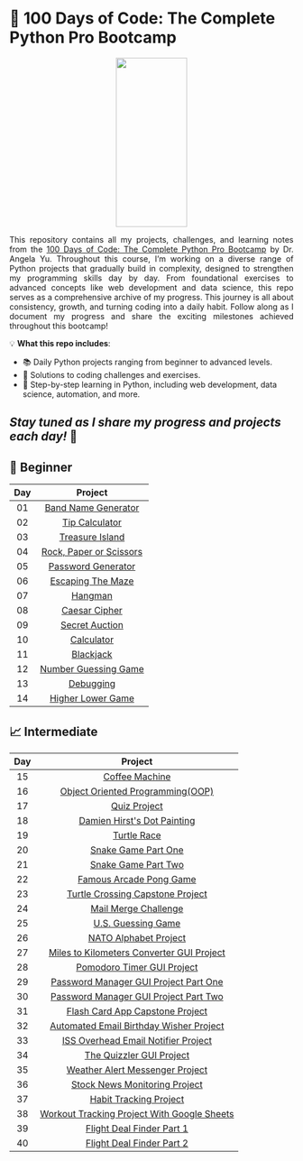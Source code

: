 # 🐍 100 Days of Code: The Complete Python Pro Bootcamp

<p align="center">
<img src="https://media1.giphy.com/media/v1.Y2lkPTc5MGI3NjExNHJhaWVtcHBjYmhtN3E4YmY5cG05YjY2ZjFzNWQ4YmNsdG81N2d2NyZlcD12MV9pbnRlcm5hbF9naWZfYnlfaWQmY3Q9Zw/KAq5w47R9rmTuvWOWa/giphy.gif" width="50%" height="300"/>
</p>

<p align="justify">
This repository contains all my projects, challenges, and learning notes from the <a href="https://www.udemy.com/course/100-days-of-code/?couponCode=KEEPLEARNING">100 Days of Code: The Complete Python Pro         Bootcamp</a> by Dr. Angela Yu. Throughout this course, I’m working on a diverse range of Python projects that gradually build in complexity, designed to strengthen my programming skills day by day. From foundational exercises to advanced concepts like web development and data science, this repo serves as a comprehensive archive of my progress. This journey is all about consistency, growth, and turning coding into a daily habit. Follow along as I document my progress and share the exciting milestones achieved throughout this bootcamp!
</p>

💡 **What this repo includes**:
- 📚 Daily Python projects ranging from beginner to advanced levels.
- 🧠 Solutions to coding challenges and exercises.
- 🔗 Step-by-step learning in Python, including web development, data science, automation, and more.

*Stay tuned as I share my progress and projects each day!* 🌟
---

## 🌱 Beginner
  
| Day| Project|
| :---:  | :---:   |
|01|[Band Name Generator](src/Day01)|
|02|[Tip Calculator](src/Day02)|
|03|[Treasure Island](src/Day03)|
|04|[Rock, Paper or Scissors](src/Day04)|
|05|[Password Generator](src/Day05)|
|06|[Escaping The Maze](src/Day06)|
|07|[Hangman](src/Day07)|
|08|[Caesar Cipher](src/Day08)|
|09|[Secret Auction](src/Day09)|
|10|[Calculator](src/Day10)|
|11|[Blackjack](src/Day11)|
|12|[Number Guessing Game](src/Day12)|
|13|[Debugging](src/Day13)|
|14|[Higher Lower Game](src/Day14)|

## 📈 Intermediate

| Day| Project|
| :---:  | :---:   |
|15|[Coffee Machine](src/Day15)|
|16|[Object Oriented Programming(OOP)](src/Day16)|
|17|[Quiz Project](src/Day17)|
|18|[Damien Hirst's Dot Painting](src/Day18)|
|19|[Turtle Race](src/Day19)|
|20|[Snake Game Part One](src/Day20)|
|21|[Snake Game Part Two](src/Day21)|
|22|[Famous Arcade Pong Game](src/Day22)|
|23|[Turtle Crossing Capstone Project](src/Day23)|
|24|[Mail Merge Challenge](src/Day24)|
|25|[U.S. Guessing Game](src/Day25)|
|26|[NATO Alphabet Project](src/Day26)|
|27|[Miles to Kilometers Converter GUI Project](src/Day27)|
|28|[Pomodoro Timer GUI Project](src/Day28)|
|29|[Password Manager GUI Project Part One](src/Day29)|
|30|[Password Manager GUI Project Part Two](src/Day30)|
|31|[Flash Card App Capstone Project](src/Day31)|
|32|[Automated Email Birthday Wisher Project](src/Day32)|
|33|[ISS Overhead Email Notifier Project](src/Day33)|
|34|[The Quizzler GUI Project](src/Day34)|
|35|[Weather Alert Messenger Project](src/Day35)|
|36|[Stock News Monitoring Project](src/Day36)|
|37|[Habit Tracking Project](src/Day37)|
|38|[Workout Tracking Project With Google Sheets](src/Day38)|
|39|[Flight Deal Finder Part 1](src/Day39)|
|40|[Flight Deal Finder Part 2](src/Day40)|